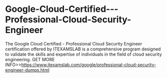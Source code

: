 # Google-Cloud-Certified---Professional-Cloud-Security-Engineer
The Google Cloud Certified - Professional Cloud Security Engineer certification offered by ITEXAMSLAB is a comprehensive program designed to validate the skills and expertise of individuals in the field of cloud security engineering. GET MORE INFO>>https://www.itexamslab.com/google/professional-cloud-security-engineer-dumps.html
